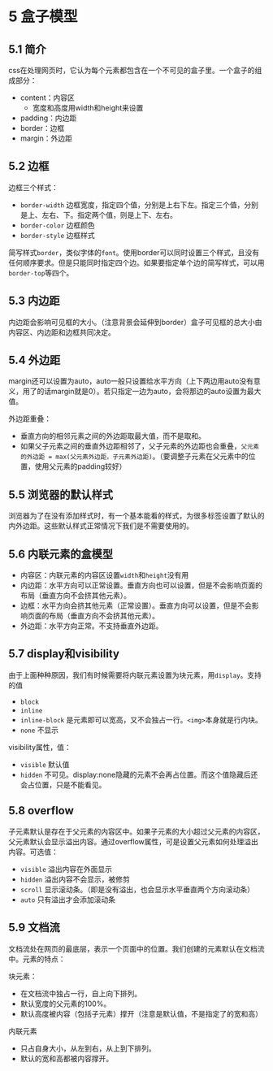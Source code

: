 # 5 盒子模型

## 5.1 简介

css在处理网页时，它认为每个元素都包含在一个不可见的盒子里。一个盒子的组成部分：

- content：内容区
  - 宽度和高度用width和height来设置
- padding：内边距
- border：边框
- margin：外边距

## 5.2 边框

边框三个样式：

- `border-width` 边框宽度，指定四个值，分别是上右下左。指定三个值，分别是上、左右、下。指定两个值，则是上下、左右。
- `border-color` 边框颜色
- `border-style` 边框样式

简写样式`border`，类似字体的`font`。使用border可以同时设置三个样式，且没有任何顺序要求。但是只能同时指定四个边。如果要指定单个边的简写样式，可以用`border-top`等四个。

## 5.3 内边距

内边距会影响可见框的大小。（注意背景会延伸到border）盒子可见框的总大小由内容区、内边距和边框共同决定。

## 5.4 外边距

margin还可以设置为auto，auto一般只设置给水平方向（上下两边用auto没有意义，用了的话margin就是0）。若只指定一边为auto，会将那边的auto设置为最大值。

外边距重叠：

- 垂直方向的相邻元素之间的外边距取最大值，而不是取和。
- 如果父子元素之间的垂直外边距相邻了，父子元素的外边距也会重叠，`父元素的外边距 = max(父元素外边距，子元素外边距)`。（要调整子元素在父元素中的位置，使用父元素的padding较好）

## 5.5 浏览器的默认样式

浏览器为了在没有添加样式时，有一个基本能看的样式，为很多标签设置了默认的内外边距。这些默认样式正常情况下我们是不需要使用的。

## 5.6 内联元素的盒模型

- 内容区：内联元素的内容区设置`width`和`height`没有用
- 内边距：水平方向可以正常设置。垂直方向也可以设置，但是不会影响页面的布局（垂直方向不会挤其他元素）。
- 边框：水平方向会挤其他元素（正常设置）。垂直方向可以设置，但是不会影响页面的布局（垂直方向不会挤其他元素）。
- 外边距：水平方向正常。不支持垂直外边距。

## 5.7 display和visibility

由于上面种种原因，我们有时候需要将内联元素设置为块元素，用`display`。支持的值

- `block`
- `inline`
- `inline-block` 是元素即可以宽高，又不会独占一行。`<img>`本身就是行内块。
- `none` 不显示

visibility属性，值：

- `visible` 默认值
- `hidden` 不可见。display:none隐藏的元素不会再占位置。而这个值隐藏后还会占位置，只是不能看见。

## 5.8 overflow

子元素默认是存在于父元素的内容区中。如果子元素的大小超过父元素的内容区，父元素默认会显示溢出内容。通过overflow属性，可是设置父元素如何处理溢出内容。可选值：

- `visible` 溢出内容在外面显示
- `hidden` 溢出内容不会显示，被修剪
- `scroll` 显示滚动条。（即是没有溢出，也会显示水平垂直两个方向滚动条）
- `auto` 只有溢出才会添加滚动条

## 5.9 文档流

文档流处在网页的最底层，表示一个页面中的位置。我们创建的元素默认在文档流中。元素的特点：

块元素：

- 在文档流中独占一行，自上向下排列。
- 默认宽度的父元素的100%。
- 默认高度被内容（包括子元素）撑开（注意是默认值，不是指定了的宽和高）

内联元素

- 只占自身大小，从左到右，从上到下排列。
- 默认的宽和高都被内容撑开。





